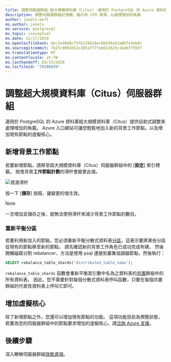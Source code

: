 ```yaml
---
title: 調整伺服器群組-超大規模資料庫（Citus）-適用於 PostgreSQL 的 Azure 資料庫
description: 調整伺服器群組記憶體、磁片和 CPU 資源，以處理增加的負載
author: jonels-msft
ms.author: jonels
ms.service: postgresql
ms.topic: conceptual
ms.date: 12/17/2019
ms.openlocfilehash: bec2a40d8cf5fb178418ec6bb59a52a0bfe3eb8c
ms.sourcegitcommit: 7b25c9981b52c385af77feb022825c1be6ff55bf
ms.translationtype: MT
ms.contentlocale: zh-TW
ms.lasthandoff: 03/13/2020
ms.locfileid: "79280439"
---
```

# <a name="scale-a-hyperscale-citus-server-group"></a>調整超大規模資料庫（Citus）伺服器群組

適用於 PostgreSQL 的 Azure 資料庫超大規模資料庫（Citus）提供自助式調整來處理增加的負載。 Azure 入口網站可讓您輕鬆地加入新的背景工作節點，以及增加現有節點的虛擬核心。

## <a name="add-worker-nodes"></a>新增背景工作節點

若要新增節點，請移至超大規模資料庫（Citus）伺服器群組中的 [**設定**] 索引標籤。  拖曳背景**工作節點計數**的滑杆會變更此值。

![資源滑杆](./media/howto-hyperscale-scaling/01-sliders-workers.png)

按一下 [**儲存**] 按鈕，讓變更的值生效。

> [!NOTE]
> 一旦增加並儲存之後，就無法使用滑杆來減少背景工作節點的數目。

### <a name="rebalance-shards"></a>重新平衡分區

若要利用新加入的節點，您必須重新平衡分散式資料表[分區](concepts-hyperscale-distributed-data.md#shards)，這表示要將某些分區從現有的節點移至新的節點。 請先確認新的背景工作角色已成功完成布建。 然後開機磁碟分割 rebalancer，方法是使用 psql 連接到叢集協調器節點，然後執行：

```sql
SELECT rebalance_table_shards('distributed_table_name');
```

`rebalance_table_shards` 函數會重新平衡其引數中名為之資料表的[共置](concepts-hyperscale-colocation.md)群組中的所有資料表。 因此，您不需要針對每個分散式資料表呼叫函數，只要在每個共置群組的代表性資料表上呼叫它即可。

## <a name="increase-vcores"></a>增加虛擬核心

除了新增節點之外，您還可以增加現有節點的功能。 這項功能目前為預覽狀態，若要為您的伺服器群組中的節點要求增加的虛擬核心，請[洽詢 Azure 支援](https://portal.azure.com/?#blade/Microsoft_Azure_Support/HelpAndSupportBlade)。

## <a name="next-steps"></a>後續步驟

深入瞭解伺服器群組[效能選項](concepts-hyperscale-configuration-options.md)。

